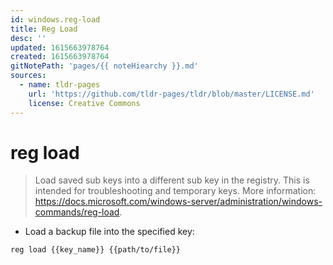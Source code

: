 ```yaml
---
id: windows.reg-load
title: Reg Load
desc: ''
updated: 1615663978764
created: 1615663978764
gitNotePath: 'pages/{{ noteHiearchy }}.md'
sources:
  - name: tldr-pages
    url: 'https://github.com/tldr-pages/tldr/blob/master/LICENSE.md'
    license: Creative Commons
---
```

# reg load

> Load saved sub keys into a different sub key in the registry.
> This is intended for troubleshooting and temporary keys.
> More information: <https://docs.microsoft.com/windows-server/administration/windows-commands/reg-load>.

- Load a backup file into the specified key:

`reg load {{key_name}} {{path/to/file}}`

